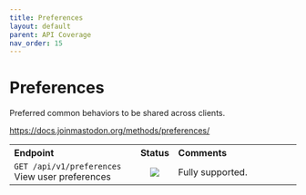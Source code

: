 ```yaml
---
title: Preferences
layout: default
parent: API Coverage
nav_order: 15
---
```


# Preferences

Preferred common behaviors to be shared across clients.

<a href="https://docs.joinmastodon.org/methods/preferences/" target="_blank">https://docs.joinmastodon.org/methods/preferences/</a>

<table style="width:100%;table-layout:fixed;">
  <tr>
    <th style="width:45%;text-align:left;">Endpoint</th>
    <th style="width:10%;text-align:center;">Status</th>
    <th style="width:45%;text-align:left;">Comments</th>
  </tr>
  <tr>
    <td style="width:45%;text-align:left;"><code>GET /api/v1/preferences</code><br>View user preferences</td>
    <td style="width:10%;text-align:center;"><img src="/assets/green16.png"></td>
    <td style="width:45%;text-align:left;">Fully supported.</td>
  </tr>
</table>
